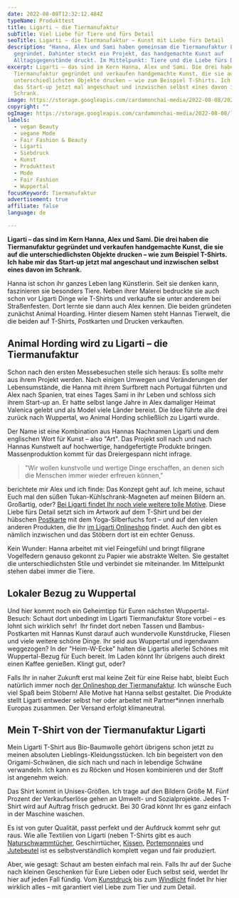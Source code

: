 ```yaml
---
date: 2022-08-08T12:32:12.484Z
typeName: Produkttest
title: Ligarti – die Tiermanufaktur
subTitle: Viel Liebe für Tiere und fürs Detail
seoTitle: Ligarti – die Tiermanufaktur – Kunst mit Liebe fürs Detail
description: "Hanna, Alex und Sami haben gemeinsam die Tiermanufaktur Ligarti
  gegründet. Dahinter steckt ein Projekt, das handgemachte Kunst auf
  Alltagsgegenstände druckt. Im Mittelpunkt: Tiere und die Liebe fürs Detail."
excerpt: Ligarti – das sind im Kern Hanna, Alex und Sami. Die drei haben die
  Tiermanufaktur gegründet und verkaufen handgemachte Kunst, die sie auf die
  unterschiedlichsten Objekte drucken – wie zum Beispiel T-Shirts. Ich habe mir
  das Start-up jetzt mal angeschaut und inzwischen selbst eines davon im
  Schrank.
image: https://storage.googleapis.com/cardamonchai-media/2022-08-08/2022-07-31-ligarti-13-jpg-imagine-080808_565a54_2048_1365/640.webp
copyright: ""
ogImage: https://storage.googleapis.com/cardamonchai-media/2022-08-08/ligarti-die-tiermanufaktur-fb-jpeg-imagine-080808_6f6f6a_1200_628/640.webp
labels:
  - vegan Beauty
  - vegane Mode
  - Fair Fashion & Beauty
  - Ligarti
  - Siebdruck
  - Kunst
  - Produkttest
  - Mode
  - Fair Fashion
  - Wuppertal
focusKeyword: Tiermanufaktur
advertisement: true
affiliate: false
language: de

---
```


**Ligarti – das sind im Kern Hanna, Alex und Sami. Die drei haben die Tiermanufaktur gegründet und verkaufen handgemachte Kunst, die sie auf die unterschiedlichsten Objekte drucken – wie zum Beispiel T-Shirts. Ich habe mir das Start-up jetzt mal angeschaut und inzwischen selbst eines davon im Schrank.**

Hanna ist schon ihr ganzes Leben lang Künstlerin. Seit sie denken kann, faszinieren sie besonders Tiere. Neben ihrer Malerei bedruckte sie auch schon vor Ligarti Dinge wie T-Shirts und verkaufte sie unter anderem bei Straßenfesten. Dort lernte sie dann auch Alex kennen. Die beiden gründeten zunächst Animal Hoarding. Hinter diesem Namen steht Hannas Tierwelt, die die beiden auf T-Shirts, Postkarten und Drucken verkauften.

<Gallery name="ligarti-1" />

## Animal Hording wird zu Ligarti – die Tiermanufaktur

Schon nach den ersten Messebesuchen stelle sich heraus: Es sollte mehr aus ihrem Projekt werden. Nach einigen Umwegen und Veränderungen der Lebensumstände, die Hanna mit ihrem Surfbrett nach Portugal führten und Alex nach Spanien, trat eines Tages Sami in ihr Leben und schloss sich ihrem Start-up an. Er hatte selbst lange Jahre in Alex damaliger Heimat Valenica gelebt und als Model viele Länder bereist. Die Idee führte alle drei zurück nach Wuppertal, wo Animal Hording schließlich zu Ligarti wurde.

Der Name ist eine Kombination aus Hannas Nachnamen Ligarti und dem englischen Wort für Kunst – also "Art". Das Projekt soll nach und nach Hannas Kunstwelt auf hochwertige, handgefertigte Produkte bringen. Massenproduktion kommt für das Dreiergespann nicht infrage.

> "Wir wollen kunstvolle und wertige Dinge erschaffen, an denen sich die Menschen immer wieder erfreuen können,"

berichtete mir Alex und ich finde: Das Konzept geht auf. Ich meine, schaut Euch mal den süßen Tukan-Kühlschrank-Magneten auf meinen Bildern an. Großartig, oder? [Bei Ligarti findet Ihr noch viele weitere tolle Motive](https://ligarti.com/collections/magneten). Diese Liebe fürs Detail setzt sich im Artwork auf dem T-Shirt und bei der hübschen [Postkarte](https://ligarti.com/collections/postkarten) mit dem Yoga-Silberfuchs fort – und auf den vielen anderen Produkten, die Ihr [im Ligarti Onlineshop](https://ligarti.com/) findet. Auch den gibt es nämlich inzwischen und das Stöbern dort ist ein echter Genuss.

Kein Wunder: Hanna arbeitet mit viel Feingefühl und bringt filigrane Vogelfedern genauso gekonnt zu Papier wie abstrakte Welten. Sie gestaltet die unterschiedlichsten Stile und verbindet sie miteinander. Im Mittelpunkt stehen dabei immer die Tiere.

## Lokaler Bezug zu Wuppertal

Und hier kommt noch ein Geheimtipp für Euren nächsten Wuppertal-Besuch: Schaut dort unbedingt im Ligarti Tiermanufaktur Store vorbei – es lohnt sich wirklich sehr!  Ihr findet dort neben Tassen und Bambus-Postkarten mit Hannas Kunst darauf auch wundervolle Kunstdrucke, Fliesen und viele weitere schöne Dinge. Ihr seid aus Wuppertal und irgendwann weggezogen? In der "Heim-W-Ecke" halten die Ligartis allerlei Schönes mit Wuppertal-Bezug für Euch bereit. Im Laden könnt Ihr übrigens auch direkt einen Kaffee genießen. Klingt gut, oder?

Falls Ihr in naher Zukunft erst mal keine Zeit für eine Reise habt, bleibt Euch natürlich immer noch [der Onlineshop der Tiermanufaktur](https://ligarti.com/collections/postkarten). Ich wünsche Euch viel Spaß beim Stöbern! Alle Motive hat Hanna selbst gestaltet. Die Produkte stellt Ligarti entweder selbst her oder arbeitet mit Partner\*innen innerhalb Europas zusammen. Der Versand erfolgt klimaneutral.

## Mein T-Shirt von der Tiermanufaktur Ligarti

Mein Ligarti T-Shirt aus Bio-Baumwolle gehört übrigens schon jetzt zu meinen absoluten Lieblings-Kleidungsstücken. Ich bin begeistert von den Origami-Schwänen, die sich nach und nach in lebendige Schwäne verwandeln. Ich kann es zu Röcken und Hosen kombinieren und der Stoff ist angenehm weich.

Das Shirt kommt in Unisex-Größen. Ich trage auf den Bildern Größe M. Fünf Prozent der Verkaufserlöse gehen an Umwelt- und Sozialprojekte. Jedes T-Shirt wird auf Auftrag frisch gedruckt. Bei 30 Grad könnt Ihr es ganz einfach in der Maschine waschen.

Es ist von guter Qualität, passt perfekt und der Aufdruck kommt sehr gut raus. Wie alle Textilien von Ligarti (neben T-Shirts gibt es auch [Naturschwammtücher](https://ligarti.com/collections/naturschwammtuch), Geschirrtücher, [Kissen](https://ligarti.com/collections/kissen), [Portemonnaies](https://ligarti.com/collections/paprcuts) und [Jutebeutel](https://ligarti.com/collections/jutebeutel) ist es selbstverständlich komplett vegan und fair produziert.

Aber, wie gesagt: Schaut am besten einfach mal rein. Falls Ihr auf der Suche nach kleinen Geschenken für Eure Lieben oder Euch selbst seid, werdet Ihr hier auf jeden Fall fündig. Vom [Kunstdruck](https://ligarti.com/collections/kunstdrucke) bis zum [Windlicht](https://ligarti.com/collections/windlichter) findet Ihr hier wirklich alles – mit garantiert viel Liebe zum Tier und zum Detail.

<Gallery name="ligarti-2" />
